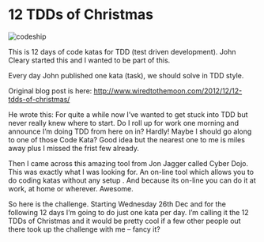 # 12 TDDs of Christmas

![codeship](https://codeship.com/projects/22843740-c709-0132-6318-52b3276ee51f/status?branch=master)

This is 12 days of code katas for TDD (test driven development). John Cleary started this and I wanted to be part of this.

Every day John published one kata (task), we should solve in TDD style.

Original blog post is here:
http://www.wiredtothemoon.com/2012/12/12-tdds-of-christmas/

He wrote this:
For quite a while now I’ve wanted to get stuck into TDD but never really knew where to start. Do I roll up for work one morning and announce I’m doing TDD from here on in? Hardly! Maybe I should go along to one of those Code Kata? Good idea but the nearest one to me is miles away plus I missed the frist few already.

Then I came across this amazing tool from Jon Jagger called Cyber Dojo. This was exactly what I was looking for. An on-line tool which allows you to do coding katas without any setup . And because its on-line you can do it at work, at home or wherever. Awesome.

So here is the challenge. Starting Wednesday 26th Dec and for the following 12 days I’m going to do just one kata per day. I’m calling it the 12 TDDs of Christmas and it would be pretty cool if a few other people out there took up the challenge with me – fancy it?

